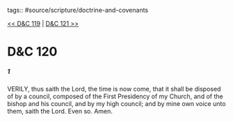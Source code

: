 tags:: #source/scripture/doctrine-and-covenants

[<< D&C 119](doctrine-and-covenants/D&C_119.md) | [D&C 121 >>](doctrine-and-covenants/D&C_121.md)

# D&C 120

##### 1

VERILY, thus saith the Lord, the time is now come, that it shall be disposed of by a council, composed of the First Presidency of my Church, and of the bishop and his council, and by my high council; and by mine own voice unto them, saith the Lord. Even so. Amen.
